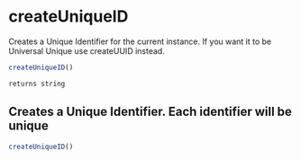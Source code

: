 # createUniqueID

Creates a Unique Identifier for the current instance. If you want it to be Universal Unique use createUUID instead.

```javascript
createUniqueID()
```

```javascript
returns string
```

## Creates a Unique Identifier. Each identifier will be unique

```javascript
createUniqueID()
```
